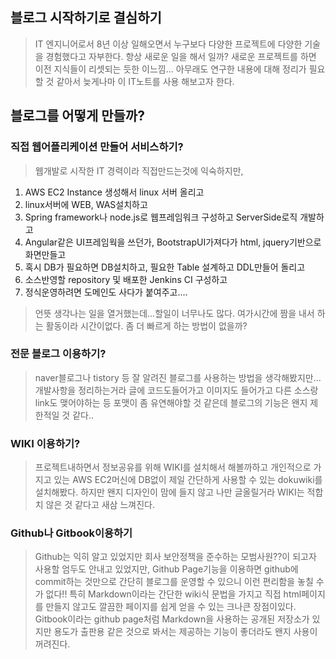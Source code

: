 
## 블로그 시작하기로 결심하기
> IT 엔지니어로서 8년 이상 일해오면서 누구보다 다양한 프로젝트에 다양한 기술을 경험했다고 자부한다. 항상 새로운 일을 해서 일까? 새로운 프로젝트를 하면 이전 지식들이 리셋되는 듯한 이느낌... 아무래도 연구한 내용에 대해 정리가 필요할 것 같아서 늦게나마 이 IT노트를 사용 해보고자 한다.

## 블로그를 어떻게 만들까?
### 직접 웹어플리케이션 만들어 서비스하기?

> 웹개발로 시작한 IT 경력이라 직접만드는것에 익숙하지만, 
 1. AWS EC2 Instance 생성해서 linux 서버 올리고
 2. linux서버에 WEB, WAS설치하고
 3. Spring framework나 node.js로 웹프레임워크 구성하고 ServerSide로직 개발하고
 4. Angular같은 UI프레임웍을 쓰던가, BootstrapUI가져다가 html, jquery기반으로 화면만들고
 5. 혹시 DB가 필요하면 DB설치하고, 필요한 Table 설계하고 DDL만들어 돌리고
 6. 소스반영할 repository 및 배포한 Jenkins CI 구성하고
 7. 정식운영하려면 도메인도 사다가 붙여주고....

> 언뜻 생각나는 일을 열거했는데...할일이 너무나도 많다. 여가시간에 짬을 내서 하는 활동이라 시간이없다. 좀 더 빠르게 하는 방법이 없을까?

### 전문 블로그 이용하기?
> naver블로그나 tistory 등 잘 알려진 블로그를 사용하는 방법을 생각해봤지만...개발사항을 정리하는거라 글에 코드도들어가고 이미지도 들어가고 다른 소스랑 link도 맺어야하는 등 포맷이 좀 유연해야할 것 같은데 블로그의 기능은 왠지 제한적일 것 같다..

### WIKI 이용하기?
> 프로젝트내하면서 정보공유를 위해 WIKI를 설치해서 해볼까하고 개인적으로 가지고 있는 AWS EC2머신에 DB없이 제일 간단하게 사용할 수 있는 dokuwiki를 설치해봤다.
> 하지만 왠지 디자인이 맘에 들지 않고 나만 글올릴거라 WIKI는 적합치 않은 것 같다고 새삼 느껴진다.

### Github나 Gitbook이용하기
> Github는 익히 알고 있었지만 회사 보안정책을 준수하는 모범사원??이 되고자 사용할 엄두도 안내고 있었지만, Github Page기능을 이용하면 github에 commit하는 것만으로 간단히 블로그를 운영할 수 있으니 이런 편리함을 놓칠 수가 없다!! 특히 Markdown이라는 간단한 wiki식 문법을 가지고 직접 html페이지를 만들지 않고도 깔끔한 페이지를 쉽게 얻을 수 있는 크나큰 장점이있다.
> Gitbook이라는 github page처럼 Markdown을 사용하는 공개된 저장소가 있지만 용도가 출판용 같은 것으로 봐서는 제공하는 기능이 좋더라도 왠지 사용이 꺼려진다.


